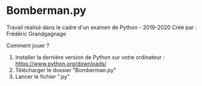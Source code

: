 # Bomberman.py
Travail réalisé dans le cadre d'un examen de Python - 2019-2020
Créé par : Frédéric Grandgagnage

Comment jouer ?
1. Installer la dernière version de Python sur votre ordinateur : https://www.python.org/downloads/
2. Télécharger le dossier "Bomberman.py"
3. Lancer le fichier ".py"
